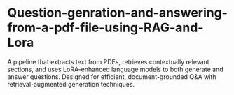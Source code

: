 # Question-genration-and-answering-from-a-pdf-file-using-RAG-and-Lora
A pipeline that extracts text from PDFs, retrieves contextually relevant sections, and uses LoRA-enhanced language models to both generate and answer questions. Designed for efficient, document-grounded Q&amp;A with retrieval-augmented generation techniques.
